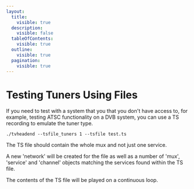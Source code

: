 ```yaml
---
layout:
  title:
    visible: true
  description:
    visible: false
  tableOfContents:
    visible: true
  outline:
    visible: true
  pagination:
    visible: true
---
```


# Testing Tuners Using Files

If you need to test with a system that you that you don't have access to, for example, testing ATSC functionality on a DVB system, you can use a TS recording to emulate the tuner type.

```
./tvheadend --tsfile_tuners 1 --tsfile test.ts
```

The TS file should contain the whole mux and not just one service.

A new 'network' will be created for the file as well as a number of 'mux', 'service' and 'channel' objects matching the services found within the TS file.

The contents of the TS file will be played on a continuous loop.
